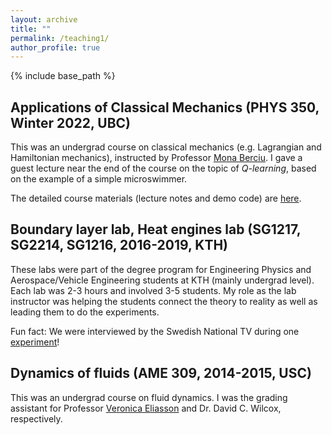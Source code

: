 ```yaml
---
layout: archive
title: ""
permalink: /teaching1/
author_profile: true
---
```


{% include base_path %}

## Applications of Classical Mechanics (PHYS 350, Winter 2022, UBC)

This was an undergrad course on classical mechanics (e.g. Lagrangian and Hamiltonian mechanics),
instructed by Professor [Mona Berciu](https://phas.ubc.ca/~berciu/).
I gave a guest lecture near the end of the course on the topic of
*Q-learning*, based on the example of a simple microswimmer.

The detailed course materials (lecture notes and demo code) are
[here](https://github.com/GeZhouyang/two-link-swimmer).

## Boundary layer lab, Heat engines lab (SG1217, SG2214, SG1216, 2016-2019, KTH)

These labs were part of the degree program for Engineering Physics and
Aerospace/Vehicle Engineering students at KTH (mainly undergrad level).
Each lab was 2-3 hours and involved 3-5 students.
My role as the lab instructor was helping the students connect the theory to reality
as well as leading them to do the experiments.

Fun fact: We were interviewed by the Swedish National TV during one
[experiment](/images/svt_kth_lab.png)!

## Dynamics of fluids (AME 309, 2014-2015, USC)

This was an undergrad course on fluid dynamics.
I was the grading assistant for Professor [Veronica Eliasson](http://eliasson.mines.edu/)
and Dr. David C. Wilcox, respectively.
